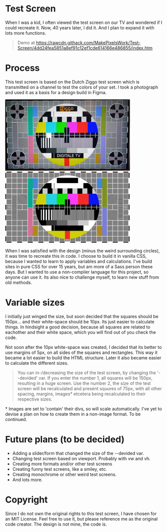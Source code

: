 # Test Screen

When I was a kid, I often viewed the test screen on our TV and wondered if I could recreate it. Now, 40 years later, I did it. And I plan to expand it with lots more functions.

> Demo at https://rawcdn.githack.com/MakePixelsWork/Test-Screen/4dd24fea5851a8ef91c12ef1cde614166e486855/index.htm

# Process
This test screen is based on the Dutch Ziggo test screen which is transmitted on a channel to test the colors of your set. I took a photograph and used it as a basis for a design build in Figma.

<img src="images/readme/test-screen-on-tv.png" width="400">&nbsp;&nbsp;&nbsp;&nbsp;&nbsp;&nbsp;<img src="images/readme/test-screen-in-figma.png" width="400">

When I was satisfied with the design (minus the weird surrounding circles), it was time to recreate this in code. I choose to build it in vanilla CSS, because I wanted to learn to apply variables and calculations. I've build sites in pure CSS for over 15 years, but am more of a Sass person these days. But I wanted to use a non-compiler language for this project, so anyone can use it. Its also nice to challenge myself, to learn new stuff from old methods.

# Variable sizes
I initially just winged the size, but soon decided that the squares should be 150px... and their white-space should be 10px. Its just easier to calculate things. In hindsight a good decision, because all squares are related to eachother and their white space, which you will find out of you check the code.

Not soon after the 10px white-space was created, I decided that its better to use margins of 5px, on all sides of the squares and rectangles. This way it became a lot easier to build the HTML structure. Later it also became easier to calculate the different sizes.

> You can in-/decreasing the size of the test screen, by changing the '--devided' var. If you enter the number 1, all squares will be 150px, resulting in a huge screen. Use the number 2, the size of the test screen will be recalculated and present squures of 75px, with all other spacing, margins, images* etcetera being recalculated to their respective sizes.

\* Images are set to 'contain' their divs, so will scale automatically. I've yet to devise a plan on how to create them in a non-image format. To be continued.

# Future plans (to be decided)
- Adding a slider/form that changed the size of the --devided var.
- Changing test screen based on viewport. Probably with vw and vh.
- Creating more formats and/or other test screens
- Creating funny test screens, like a smiley, etc.
- Creating monochrome or other weird test screens.
- And lots more.

# Copyright
Since I do not own the original rights to this test screen, I have chosen for an MIT License. Feel free to use it, but please reference me as the original code creator. The design is not mine, the code is.
